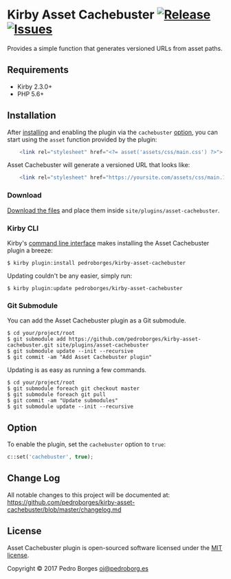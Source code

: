 # Kirby Asset Cachebuster [![Release](https://img.shields.io/github/release/pedroborges/kirby-asset-cachebuster.svg)](https://github.com/pedroborges/kirby-asset-cachebuster/releases) [![Issues](https://img.shields.io/github/issues/pedroborges/kirby-asset-cachebuster.svg)](https://github.com/pedroborges/kirby-asset-cachebuster/issues)

Provides a simple function that generates versioned URLs from asset paths.

## Requirements
- Kirby 2.3.0+
- PHP 5.6+

## Installation
After [installing](#download) and enabling the plugin via the `cachebuster` [option](#option), you can start using the `asset` function provided by the plugin:

```php
    <link rel="stylesheet" href="<?= asset('assets/css/main.css') ?>">
```

Asset Cachebuster will generate a versioned URL that looks like:

```php
    <link rel="stylesheet" href="https://yoursite.com/assets/css/main.1511146146.css">
```

### Download
[Download the files](https://github.com/pedroborges/kirby-asset-cachebuster/archive/master.zip) and place them inside `site/plugins/asset-cachebuster`.

### Kirby CLI
Kirby's [command line interface](https://github.com/getkirby/cli) makes installing the Asset Cachebuster plugin a breeze:

    $ kirby plugin:install pedroborges/kirby-asset-cachebuster

Updating couldn't be any easier, simply run:

    $ kirby plugin:update pedroborges/kirby-asset-cachebuster

### Git Submodule
You can add the Asset Cachebuster plugin as a Git submodule.

    $ cd your/project/root
    $ git submodule add https://github.com/pedroborges/kirby-asset-cachebuster.git site/plugins/asset-cachebuster
    $ git submodule update --init --recursive
    $ git commit -am "Add Asset Cachebuster plugin"

Updating is as easy as running a few commands.

    $ cd your/project/root
    $ git submodule foreach git checkout master
    $ git submodule foreach git pull
    $ git commit -am "Update submodules"
    $ git submodule update --init --recursive

## Option
To enable the plugin, set the `cachebuster` option to `true`:

```php
c::set('cachebuster', true);
```

## Change Log
All notable changes to this project will be documented at: <https://github.com/pedroborges/kirby-asset-cachebuster/blob/master/changelog.md>

## License
Asset Cachebuster plugin is open-sourced software licensed under the [MIT license](http://www.opensource.org/licenses/mit-license.php).

Copyright © 2017 Pedro Borges <oi@pedroborg.es>
